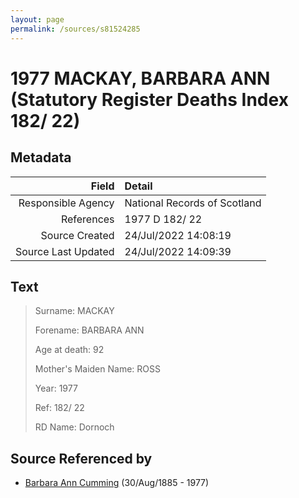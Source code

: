 ```yaml
---
layout: page
permalink: /sources/s81524285
---
```


# 1977 MACKAY, BARBARA ANN (Statutory Register Deaths Index 182/ 22)

## Metadata

Field | Detail
---:|:---
Responsible Agency | National Records of Scotland
References | 1977 D 182/ 22
Source Created | 24/Jul/2022 14:08:19
Source Last Updated | 24/Jul/2022 14:09:39

## Text

> Surname: MACKAY
>
> Forename: BARBARA ANN
>
> Age at death: 92
>
> Mother's Maiden Name: ROSS
>
> Year: 1977
>
> Ref: 182/ 22
>
> RD Name: Dornoch
>

## Source Referenced by

* [Barbara Ann Cumming](../people/@57039529@-barbara-ann-cumming-b1885-8-30-d1977.md) (30/Aug/1885 - 1977)
